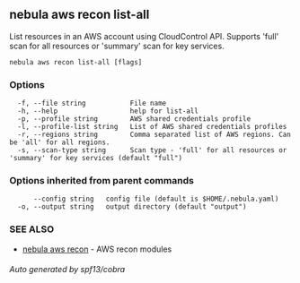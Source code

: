 ## nebula aws recon list-all

List resources in an AWS account using CloudControl API. Supports 'full' scan for all resources or 'summary' scan for key services.

```
nebula aws recon list-all [flags]
```

### Options

```
  -f, --file string           File name
  -h, --help                  help for list-all
  -p, --profile string        AWS shared credentials profile
  -l, --profile-list string   List of AWS shared credentials profiles
  -r, --regions string        Comma separated list of AWS regions. Can be 'all' for all regions.
  -s, --scan-type string      Scan type - 'full' for all resources or 'summary' for key services (default "full")
```

### Options inherited from parent commands

```
      --config string   config file (default is $HOME/.nebula.yaml)
  -o, --output string   output directory (default "output")
```

### SEE ALSO

* [nebula aws recon](nebula_aws_recon.md)	 - AWS recon modules

###### Auto generated by spf13/cobra
